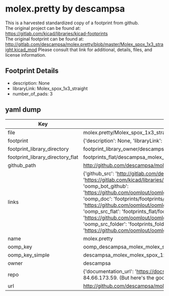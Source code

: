 # molex.pretty by descampsa  
This is a harvested standardized copy of a footprint from github.  
The original project can be found at:  
https://gitlab.com/kicad/libraries/kicad-footprints  
The original footprint can be found at:
http://gitlab.com/descampsa/molex.pretty/blob/master/Molex_spox_1x3_straight.kicad_mod
Please consult that link for additional, details, files, and license information.  
## Footprint Details
* description: None  
* libraryLink: Molex_spox_1x3_straight  
* number_of_pads: 3  
## yaml dump  
| Key | Value |  
| --- | --- |  
| file | molex.pretty/Molex_spox_1x3_straight.kicad_mod |  
| footprint | {'description': None, 'libraryLink': 'Molex_spox_1x3_straight', 'number_of_pads': 3} |  
| footprint_library_directory | footprint_library_owner/descampsa_molex.pretty |  
| footprint_library_directory_flat | footprints_flat/descampsa_molex_molex_spox_1x3_straight/working |  
| github_path | http://github.com/descampsa/molex.pretty/blob/master/Molex_spox_1x3_straight.kicad_mod |  
| links | {'github_src': 'http://gitlab.com/descampsa/molex.pretty/blob/master/Molex_spox_1x3_straight.kicad_mod', 'github_src_repo': 'https://gitlab.com/kicad/libraries/kicad-footprints', 'oomp_bot': 'footprints/descampsa_molex_molex_spox_1x3_straight/working', 'oomp_bot_github': 'https://github.com/oomlout/oomlout_oomp_footprint_bot/tree/main/footprints/descampsa_molex_molex_spox_1x3_straight/working', 'oomp_doc': 'footprints/footprints/descampsa/molex/Molex_spox_1x3_straight/working/', 'oomp_doc_github': 'https://github.com/oomlout/oomlout_oomp_footprint_doc/tree/main/footprints/footprints/descampsa/molex/Molex_spox_1x3_straight/working', 'oomp_src_flat': 'footprints_flat/footprints_flat/descampsa_molex_molex_spox_1x3_straight/working', 'oomp_src_flat_github': 'https://github.com/oomlout/oomlout_oomp_footprint_src/tree/main/footprints_flat/descampsa_molex_molex_spox_1x3_straight/working', 'oomp_src_folder': 'footprints_folder/footprints_folder/descampsa/molex/Molex_spox_1x3_straight/working', 'oomp_src_folder_github': 'https://github.com/oomlout/oomlout_oomp_footprint_src/tree/main/footprints_folder/descampsa/molex/Molex_spox_1x3_straight/working'} |  
| name | molex.pretty |  
| oomp_key | oomp_descampsa_molex_molex_spox_1x3_straight |  
| oomp_key_simple | descampsa_molex_molex_spox_1x3_straight |  
| owner | descampsa |  
| repo | {'documentation_url': 'https://docs.github.com/rest/overview/resources-in-the-rest-api#rate-limiting', 'message': "API rate limit exceeded for 84.66.173.59. (But here's the good news: Authenticated requests get a higher rate limit. Check out the documentation for more details.)"} |  
| url | http://github.com/descampsa/molex.pretty |  


